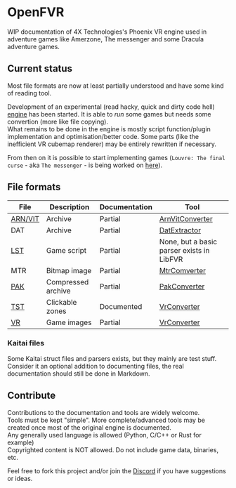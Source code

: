 # OpenFVR

WIP documentation of 4X Technologies's Phoenix VR engine used in adventure games like Amerzone, The messenger and some Dracula adventure games.

## Current status

Most file formats are now at least partially understood and have some kind of reading tool.  

Development of an experimental (read hacky, quick and dirty code hell) [engine](Tools/Libraries/FvrEngine/) has been started. It is able to *run* some games but needs some convertion (more like file copying).  
What remains to be done in the engine is mostly script function/plugin implementation and optimisation/better code. Some parts (like the inefficient VR cubemap renderer) may be entirely rewritten if necessary.

From then on it is possible to start implementing games (`Louvre: The final curse` - aka `The messenger` - is being worked on [here](Tools/Games/LouvreFinalCurse/README.md)).

## File formats

| File                              | Description        | Documentation | Tool                                      |
| --------------------------------- | ------------------ | ------------- | ----------------------------------------- |
| [ARN/VIT](Doc/Formats/ARN_VIT.md) | Archive            | Partial       | [ArnVitConverter](Tools/ArnVitConverter/) |
| DAT                               | Archive            | Partial       | [DatExtractor](Tools/DatExtractor/)       |
| [LST](Doc/Formats/LST.md)         | Game script        | Partial       | None, but a basic parser exists in LibFVR |
| MTR                               | Bitmap image       | Partial       | [MtrComverter](Tools/MtrConverter/)       |
| [PAK](Doc/Formats/PAK.md)         | Compressed archive | Partial       | [PakConverter](Tools/PakConverter/)       |
| [TST](Doc/Formats/TST.md)         | Clickable zones    | Documented    | [VrConverter](Tools/VrConverter/)         |
| [VR](Doc/Formats/VR.md)           | Game images        | Partial       | [VrConverter](Tools/VrConverter/)         |

### Kaitai files

Some Kaitai struct files and parsers exists, but they mainly are test stuff. Consider it an optional addition to documenting files, the real documentation should still be done in Markdown.

## Contribute

Contributions to the documentation and tools are widely welcome.  
Tools must be kept "simple". More complete/advanced tools may be created once most of the original engine is documented.  
Any generally used language is allowed (Python, C/C++ or Rust for example)  
Copyrighted content is NOT allowed. Do not include game data, binaries, etc.

Feel free to fork this project and/or join the [Discord](https://discord.gg/jtAgMwrMFH) if you have suggestions or ideas.
